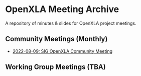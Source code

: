 # OpenXLA Meeting Archive 

A repository of minutes & slides for OpenXLA project meetings. 

## Community Meetings (Monthly)

* [2022-08-09: SIG OpenXLA Community Meeting](https://github.com/openxla/community/tree/main/meetings/20220809-community-meeting)

## Working Group Meetings (TBA)
